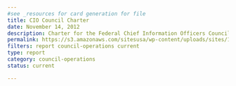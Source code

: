 ```yaml
---
#see _resources for card generation for file
title: CIO Council Charter
date: November 14, 2012
description: Charter for the Federal Chief Information Officers Council, including purpose, leadership and membership, structure and procedures.
permalink: https://s3.amazonaws.com/sitesusa/wp-content/uploads/sites/1151/2016/10/CIOCCharterNov2012Approved.pdf
filters: report council-operations current
type: report
category: council-operations
status: current

---
```

